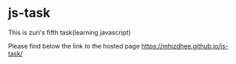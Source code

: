 # js-task
This is zuri's fifth task(learning javascript)

Please find below the link to the hosted page 
 https://mhizdhee.github.io/js-task/

